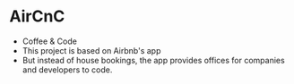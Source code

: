 # AirCnC

- Coffee & Code
- This project is based on Airbnb's app
- But instead of house bookings, the app provides offices for companies and developers to code.
